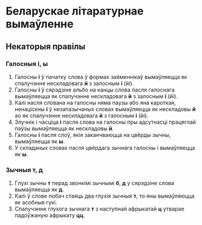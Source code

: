 # Беларускае літаратурнае вымаўленне

## Некаторыя правілы

### Галосныя і, ы

1. Галосны **і** ў пачатку слова ў формах займеннікаў вымаўляецца як спалучэнне нескладовага **й** з залосным **і** (йі).
1. Галосны **і** ў сярэдзіне альбо на канцы слова пасля галоснага вымаўляецца як спалучэнне нескладовага **й** з залосным **і** (йі).
1. Калі насля слована на галосны няма паузы або яна кароткая, ненаціскны **і** ў незапазычаных словах вымаўляецца як нескладовы **й** ао як спалучэнне нескладовага **й** з галосным **і** (йі).
1. Злучнік і часціца **і** пасля слова на галосны пры адсутнасці працяглай паўзы вымаўляецца як нескладовы **й**.
1. Галосны **і** пасля слоў, якія заканчваюцца на цвёрды зычны, вымаўляецца як **ы**.
1. У складаных словах пасля цвёрдага зычнага галосны і вымаўляецца як **ы**.

### Зычныя т, д

1. Глухі зычны **т** перад звонкімі зычнымі **б**, **д** у сярэдзіне слова вымаўляецца як **д**.
1. Калі ў слове побач стаяць два глухія зычныя **т**, то яны вымаўляюцца як асобныя гукі.
1. Спалучэнне глухога зычнага **т** з наступнай афрыкатай **ц** утварае падоўжаную афрыкату **цц**.